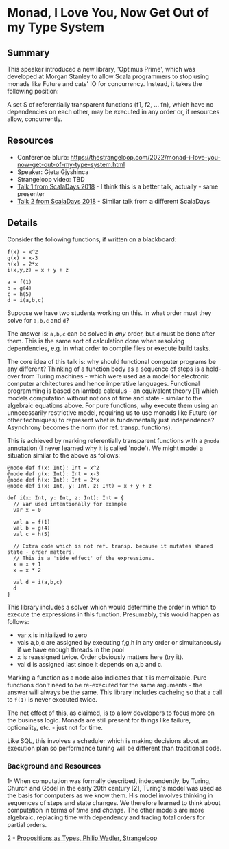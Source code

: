 # Monad, I Love You, Now Get Out of my Type System


## Summary

This speaker introduced a new library, 'Optimus Prime', which was developed at Morgan Stanley to allow Scala programmers to stop using monads like Future and cats' IO for concurrency.  Instead, it takes the following position:

A set S of referentially transparent functions {f1, f2, ... fn}, which have no dependencies on each other, may be executed in any order or, if resources allow, concurrently.

## Resources

- Conference blurb: https://thestrangeloop.com/2022/monad-i-love-you-now-get-out-of-my-type-system.html
- Speaker: Gjeta Gjyshinca
- Strangeloop video: TBD
- [Talk 1 from ScalaDays 2018](https://www.youtube.com/watch?v=BW8S92jP5sE) - I think this is a better talk, actually - same presenter
- [Talk 2 from ScalaDays 2018](https://www.youtube.com/watch?v=Svgh3mkHtWA) - Similar talk from a different ScalaDays


## Details

Consider the following functions, if written on a blackboard:

```
f(x) = x^2
g(x) = x-3
h(x) = 2*x
i(x,y,z) = x + y + z

a = f(1)
b = g(4)
c = h(5)
d = i(a,b,c)
```

Suppose we have two students working on this.  In what order must they solve for `a,b,c` and `d`?

The answer is: `a,b,c` can be solved in _any_ order, but `d` must be done after them.  This is the same sort of calculation done when resolving dependencies, e.g. in what order to compile files or execute build tasks.

The core idea of this talk is: why should functional computer programs be any different?  Thinking of a function body as a sequence of steps is a hold-over from Turing machines - which were used as a model for electronic computer architectures and hence imperative languages.  Functional programming is based on lambda calculus - an equivalent theory [1] which models computation without notions of time and state - similar to the algebraic equations above.  For pure functions, why execute them using an unnecessarily restrictive model, requiring us to use monads like Future (or other techniques) to represent what is fundamentally just independence?  Asynchrony becomes the norm (for ref. transp. functions).

This is achieved by marking referentially transparent functions with a `@node` annotation (I never learned why it is called 'node').  We might model a situation similar to the above as follows:

```
@node def f(x: Int): Int = x^2
@node def g(x: Int): Int = x-3
@node def h(x: Int): Int = 2*x
@node def i(x: Int, y: Int, z: Int) = x + y + z

def i(x: Int, y: Int, z: Int): Int = {
  // Var used intentionally for example
  var x = 0

  val a = f(1)
  val b = g(4)
  val c = h(5)

  // Extra code which is not ref. transp. because it mutates shared state - order matters.
  // This is a 'side effect' of the expressions.
  x = x + 1
  x = x * 2

  val d = i(a,b,c)
  d
}
```

This library includes a solver which would determine the order in which to execute the expressions in this function.  Presumably, this would happen as follows:

- var x is initialized to zero
- vals a,b,c are assigned by executing f,g,h in any order or simultaneously if we have enough threads in the pool
- x is reassigned twice.  Order obviously matters here (try it).
- val d is assigned last since it depends on a,b and c.

Marking a function as a node also indicates that it is memoizable.  Pure functions don't need to be re-executed for the same arguments - the answer will always be the same.  This library includes cacheing so that a call to `f(1)` is never executed twice.

The net effect of this, as claimed, is to allow developers to focus more on the business logic.  Monads are still present for things like failure, optionality, etc. - just not for time.

Like SQL, this involves a scheduler which is making decisions about an execution plan so performance tuning will be different than traditional code.

### Background and Resources

1- When computation was formally described, independently, by Turing, Church and Gödel in the early 20th century [2], Turing's model was used as the basis for computers as we know them.  His model involves thinking in sequences of steps and state changes.  We therefore learned to think about computation in terms of _time_ and _change_.  The other models are more algebraic, replacing time with dependency and trading total orders for partial orders.

2 - [Propositions as Types, Philip Wadler, Strangeloop](https://www.youtube.com/watch?v=IOiZatlZtGU)

